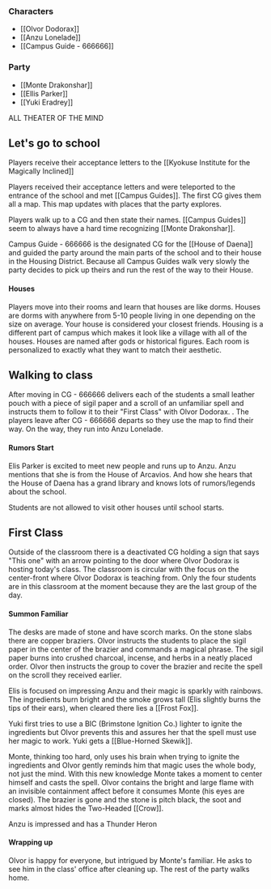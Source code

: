 ### Characters
* [[Olvor Dodorax]]
* [[Anzu Lonelade]]
* [[Campus Guide - 666666]]

### Party
* [[Monte Drakonshar]]
* [[Ellis Parker]]
* [[Yuki Eradrey]]

ALL THEATER OF THE MIND

## Let's go to school
Players receive their acceptance letters to the [[Kyokuse Institute for the Magically Inclined]] 

Players received their acceptance letters and were teleported to the entrance of the school and met [[Campus Guides]]. The first CG gives them all a map. This map updates with places that the party explores. 

Players walk up to a CG and then state their names. [[Campus Guides]] seem to always have a hard time recognizing [[Monte Drakonshar]].

Campus Guide - 666666 is the designated CG for the [[House of Daena]] and guided the party around the main parts of the school and to their house in the Housing District. Because all Campus Guides walk very slowly the party decides to pick up theirs and run the rest of the way to their House.

#### Houses
Players move into their rooms and learn that houses are like dorms. Houses are dorms with anywhere from 5-10 people living in one depending on the size on average. Your house is considered your closest friends. Housing is a different part of campus which makes it look like a village with all of the houses. Houses are named after gods or historical figures. Each room is personalized to exactly what they want to match their aesthetic. 

## Walking to class
After moving in CG - 666666 delivers each of the students a small leather pouch with a piece of sigil paper and a scroll of an unfamiliar spell and instructs them to follow it to their "First Class" with Olvor Dodorax. . The players leave after CG - 666666 departs so they use the map to find their way. On the way, they run into Anzu Lonelade. 

#### Rumors Start
Elis Parker is excited to meet new people and runs up to Anzu. Anzu mentions that she is from the House of Arcavios. And how she hears that the House of Daena has a grand library and knows lots of rumors/legends about the school. 

Students are not allowed to visit other houses until school starts.

## First Class
Outside of the classroom there is a deactivated CG holding a sign that says "This one" with an arrow pointing to the door where Olvor Dodorax is hosting today's class. The classroom is circular with the focus on the center-front where Olvor Dodorax is teaching from. Only the four students are in this classroom at the moment because they are the last group of the day. 

#### Summon Familiar
The desks are made of stone and have scorch marks. On the stone slabs there are copper braziers. Olvor instructs the students to place the sigil paper in the center of the brazier and commands a magical phrase. The sigil paper burns into crushed charcoal, incense, and herbs in a neatly placed order. Olvor then instructs the group to cover the brazier and recite the spell on the scroll they received earlier.

Elis is focused on impressing Anzu and their magic is sparkly with rainbows. The ingredients burn bright and the smoke grows tall (Elis slightly burns the tips of their ears), when cleared there lies a [[Frost Fox]].

Yuki first tries to use a BIC (Brimstone Ignition Co.) lighter to ignite the ingredients but Olvor prevents this and assures her that the spell must use her magic to work. Yuki gets a [[Blue-Horned Skewik]].

Monte, thinking too hard, only uses his brain when trying to ignite the ingredients and Olvor gently reminds him that magic uses the whole body, not just the mind. With this new knowledge Monte takes a moment to center himself and casts the spell. Olvor contains the bright and large flame with an invisible containment affect before it consumes Monte (his eyes are closed). The brazier is gone and the stone is pitch black, the soot and marks almost hides the Two-Headed [[Crow]].

Anzu is impressed and has a Thunder Heron

#### Wrapping up
Olvor is happy for everyone, but intrigued by Monte's familiar. He asks to see him in the class' office after cleaning up. The rest of the party walks home.